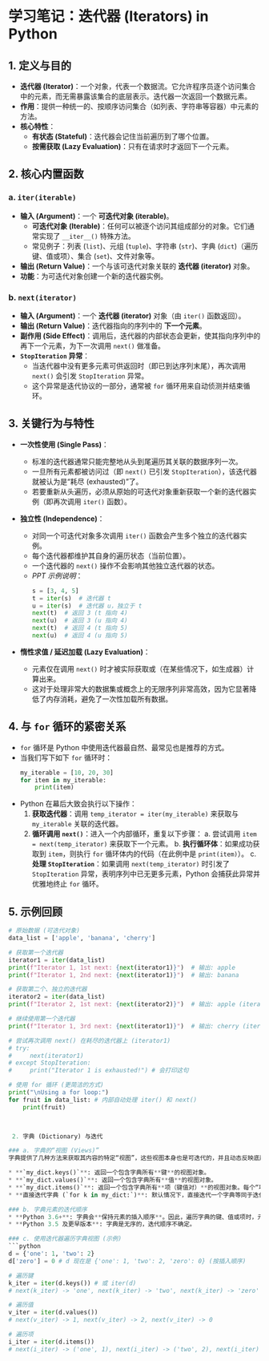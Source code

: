 # 学习笔记：迭代器 (Iterators) in Python

## 1. 定义与目的

* **迭代器 (Iterator)**：一个对象，代表一个数据流。它允许程序员逐个访问集合中的元素，而无需暴露该集合的底层表示。迭代器一次返回一个数据元素。
* **作用**：提供一种统一的、按顺序访问集合（如列表、字符串等容器）中元素的方法。
* **核心特性**：
    * **有状态 (Stateful)**：迭代器会记住当前遍历到了哪个位置。
    * **按需获取 (Lazy Evaluation)**：只有在请求时才返回下一个元素。

## 2. 核心内置函数

### a. `iter(iterable)`

* **输入 (Argument)**：一个 **可迭代对象 (iterable)**。
    * **可迭代对象 (Iterable)**：任何可以被逐个访问其组成部分的对象。它们通常实现了 `__iter__()` 特殊方法。
    * 常见例子：列表 (`list`)、元组 (`tuple`)、字符串 (`str`)、字典 (`dict`)（遍历键、值或项）、集合 (`set`)、文件对象等。
* **输出 (Return Value)**：一个与该可迭代对象关联的 **迭代器 (iterator)** 对象。
* **功能**：为可迭代对象创建一个新的迭代器实例。

### b. `next(iterator)`

* **输入 (Argument)**：一个 **迭代器 (iterator)** 对象（由 `iter()` 函数返回）。
* **输出 (Return Value)**：迭代器指向的序列中的 **下一个元素**。
* **副作用 (Side Effect)**：调用后，迭代器的内部状态会更新，使其指向序列中的再下一个元素，为下一次调用 `next()` 做准备。
* **`StopIteration` 异常**：
    * 当迭代器中没有更多元素可供返回时（即已到达序列末尾），再次调用 `next()` 会引发 `StopIteration` 异常。
    * 这个异常是迭代协议的一部分，通常被 `for` 循环用来自动侦测并结束循环。

## 3. 关键行为与特性

* **一次性使用 (Single Pass)**：
    * 标准的迭代器通常只能完整地从头到尾遍历其关联的数据序列一次。
    * 一旦所有元素都被访问过（即 `next()` 已引发 `StopIteration`），该迭代器就被认为是“耗尽 (exhausted)”了。
    * 若要重新从头遍历，必须从原始的可迭代对象重新获取一个新的迭代器实例（即再次调用 `iter()` 函数）。

* **独立性 (Independence)**：
    * 对同一个可迭代对象多次调用 `iter()` 函数会产生多个独立的迭代器实例。
    * 每个迭代器都维护其自身的遍历状态（当前位置）。
    * 一个迭代器的 `next()` 操作不会影响其他独立迭代器的状态。
    * *PPT 示例说明*：
        ```python
        s = [3, 4, 5]
        t = iter(s)  # 迭代器 t
        u = iter(s)  # 迭代器 u，独立于 t
        next(t)  # 返回 3 (t 指向 4)
        next(u)  # 返回 3 (u 指向 4)
        next(t)  # 返回 4 (t 指向 5)
        next(u)  # 返回 4 (u 指向 5)
        ```

* **惰性求值 / 延迟加载 (Lazy Evaluation)**：
    * 元素仅在调用 `next()` 时才被实际获取或（在某些情况下，如生成器）计算出来。
    * 这对于处理非常大的数据集或概念上的无限序列非常高效，因为它显著降低了内存消耗，避免了一次性加载所有数据。

## 4. 与 `for` 循环的紧密关系

* `for` 循环是 Python 中使用迭代器最自然、最常见也是推荐的方式。
* 当我们写下如下 `for` 循环时：
    ```python
    my_iterable = [10, 20, 30]
    for item in my_iterable:
        print(item)
    ```
* Python 在幕后大致会执行以下操作：
    1.  **获取迭代器**：调用 `temp_iterator = iter(my_iterable)` 来获取与 `my_iterable` 关联的迭代器。
    2.  **循环调用 `next()`**：进入一个内部循环，重复以下步骤：
        a.  尝试调用 `item = next(temp_iterator)` 来获取下一个元素。
        b.  **执行循环体**：如果成功获取到 `item`，则执行 `for` 循环体内的代码（在此例中是 `print(item)`）。
        c.  **处理 `StopIteration`**：如果调用 `next(temp_iterator)` 时引发了 `StopIteration` 异常，表明序列中已无更多元素，Python 会捕获此异常并优雅地终止 `for` 循环。

## 5. 示例回顾

```python
# 原始数据 (可迭代对象)
data_list = ['apple', 'banana', 'cherry']

# 获取第一个迭代器
iterator1 = iter(data_list)
print(f"Iterator 1, 1st next: {next(iterator1)}")  # 输出: apple
print(f"Iterator 1, 2nd next: {next(iterator1)}")  # 输出: banana

# 获取第二个、独立的迭代器
iterator2 = iter(data_list)
print(f"Iterator 2, 1st next: {next(iterator2)}")  # 输出: apple (iterator2 从头开始)

# 继续使用第一个迭代器
print(f"Iterator 1, 3rd next: {next(iterator1)}")  # 输出: cherry (iterator1 继续它之前的进度)

# 尝试再次调用 next() 在耗尽的迭代器上 (iterator1)
# try:
#     next(iterator1)
# except StopIteration:
#     print("Iterator 1 is exhausted!") # 会打印这句

# 使用 for 循环 (更简洁的方式)
print("\nUsing a for loop:")
for fruit in data_list: # 内部自动处理 iter() 和 next()
    print(fruit)


    
 2. 字典 (Dictionary) 与迭代

### a. 字典的“视图 (Views)”
字典提供了几种方法来获取其内容的特定“视图”，这些视图本身也是可迭代的，并且动态反映底层字典的变化。

* **`my_dict.keys()`**: 返回一个包含字典所有**键**的视图对象。
* **`my_dict.values()`**: 返回一个包含字典所有**值**的视图对象。
* **`my_dict.items()`**: 返回一个包含字典所有**项（键值对）**的视图对象。每个“项”通常是一个 `(key, value)` 形式的元组。
* **直接迭代字典 (`for k in my_dict:`)**: 默认情况下，直接迭代一个字典等同于迭代其**键** (`my_dict.keys()`)。

### b. 字典元素的迭代顺序
* **Python 3.6+**: 字典会**保持元素的插入顺序**。因此，遍历字典的键、值或项时，元素的顺序与它们被添加到字典中的顺序一致。
* **Python 3.5 及更早版本**: 字典是无序的，迭代顺序不确定。

### c. 使用迭代器遍历字典视图 (示例)
```python
d = {'one': 1, 'two': 2}
d['zero'] = 0 # d 现在是 {'one': 1, 'two': 2, 'zero': 0} (按插入顺序)

# 遍历键
k_iter = iter(d.keys()) # 或 iter(d)
# next(k_iter) -> 'one', next(k_iter) -> 'two', next(k_iter) -> 'zero'

# 遍历值
v_iter = iter(d.values())
# next(v_iter) -> 1, next(v_iter) -> 2, next(v_iter) -> 0

# 遍历项
i_iter = iter(d.items())
# next(i_iter) -> ('one', 1), next(i_iter) -> ('two', 2), next(i_iter) -> ('zero', 0)
